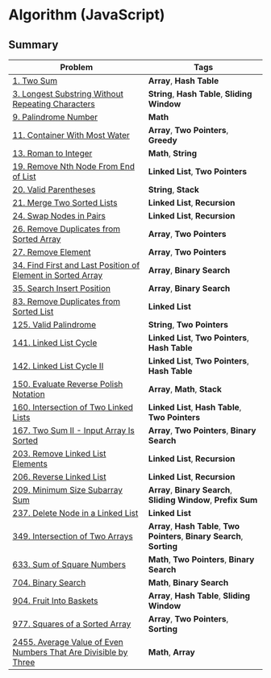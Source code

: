 # Algorithm (JavaScript)

## Summary

| Problem                                                                                                                                          | Tags                                                                        |
|--------------------------------------------------------------------------------------------------------------------------------------------------|-----------------------------------------------------------------------------|
| [1. Two Sum](./leetcode/q1_two_sum.js)                                                                                                           | **Array**, **Hash Table**                                                   |
| [3. Longest Substring Without Repeating Characters](./leetcode/q3_longest_substring_without_repeating_characters.js)                             | **String**, **Hash Table**, **Sliding Window**                              |
| [9. Palindrome Number](./leetcode/q9_palindrome_number.js)                                                                                       | **Math**                                                                    |
| [11. Container With Most Water](./leetcode/q11_container_with_most_water.js)                                                                     | **Array**, **Two Pointers**, **Greedy**                                     |
| [13. Roman to Integer](./leetcode/q13_roman_to_integer.js)                                                                                       | **Math**, **String**                                                        |
| [19. Remove Nth Node From End of List](./leetcode/q19_remove_nth_node_from_end_of_list.js)                                                       | **Linked List**, **Two Pointers**                                           |
| [20. Valid Parentheses](./leetcode/q20_valid_parentheses.js)                                                                                     | **String**, **Stack**                                                       |
| [21. Merge Two Sorted Lists](./leetcode/q21_merge_two_sorted_lists.js)                                                                           | **Linked List**, **Recursion**                                              |
| [24. Swap Nodes in Pairs](./leetcode/q24_swap_nodes_in_pairs.js)                                                                                 | **Linked List**, **Recursion**                                              |
| [26. Remove Duplicates from Sorted Array](./leetcode/q26_remove_duplicates_from_sorted_array.js)                                                 | **Array**, **Two Pointers**                                                 |
| [27. Remove Element](./leetcode/q27_remove_element.js)                                                                                           | **Array**, **Two Pointers**                                                 |
| [34. Find First and Last Position of Element in Sorted Array](./leetcode/q34_find_first_and_last_position_of_element_in_sorted_array.js)         | **Array**, **Binary Search**                                                |
| [35. Search Insert Position](./leetcode/q35_search_insert_position.js)                                                                           | **Array**, **Binary Search**                                                |
| [83. Remove Duplicates from Sorted List](./leetcode/q83_remove_duplicates_from_sorted_list.js)                                                   | **Linked List**                                                             |
| [125. Valid Palindrome](./leetcode/q125_valid_palindrome.js)                                                                                     | **String**, **Two Pointers**                                                |
| [141. Linked List Cycle](./leetcode/q141_linked_list_cycle.js)                                                                                   | **Linked List**, **Two Pointers**, **Hash Table**                           |
| [142. Linked List Cycle II](./leetcode/q142_linked_list_cycle_II.js)                                                                             | **Linked List**, **Two Pointers**, **Hash Table**                           |
| [150. Evaluate Reverse Polish Notation](./leetcode/q150_evaluate_reverse_polish_notation.js)                                                     | **Array**, **Math**, **Stack**                                              |
| [160. Intersection of Two Linked Lists](./leetcode/q160_intersection_of_two_linked_lists.js)                                                     | **Linked List**, **Hash Table**, **Two Pointers**                           |
| [167. Two Sum II - Input Array Is Sorted](./leetcode/q167_two_sum-II_input_array_is_sorted.js)                                                   | **Array**, **Two Pointers**, **Binary Search**                              |
| [203. Remove Linked List Elements](./leetcode/q203_remove_linked_list_elements.js)                                                               | **Linked List**, **Recursion**                                              |
| [206. Reverse Linked List](./leetcode/q206_reverse_linked_list.js)                                                                               | **Linked List**, **Recursion**                                              |
| [209. Minimum Size Subarray Sum](./leetcode/q209_minimum_size_subarray_sum.js)                                                                   | **Array**, **Binary Search**, **Sliding Window**, **Prefix Sum**            |
| [237. Delete Node in a Linked List](./leetcode/q237_delete_node_in_a_linked_list.js)                                                             | **Linked List**                                                             |
| [349. Intersection of Two Arrays](./leetcode/q349_intersection_of_two_arrays.js)                                                                 | **Array**, **Hash Table**, **Two Pointers**, **Binary Search**, **Sorting** |
| [633. Sum of Square Numbers](./leetcode/q633_sum_of_square_numbers.js)                                                                           | **Math**, **Two Pointers**, **Binary Search**                               |
| [704. Binary Search](./leetcode/q704_binary_search.js)                                                                                           | **Math**, **Binary Search**                                                 |
| [904. Fruit Into Baskets](./leetcode/q904_fruit_into_baskets.js)                                                                                 | **Array**, **Hash Table**, **Sliding Window**                               |
| [977. Squares of a Sorted Array](./leetcode/q977_squares_of_a_sorted_array.js)                                                                   | **Array**, **Two Pointers**, **Sorting**                                    |
| [2455. Average Value of Even Numbers That Are Divisible by Three](./leetcode/q2455_average_value_of_even_numbers_that_are_divisible_by_three.js) | **Math**, **Array**                                                         |

